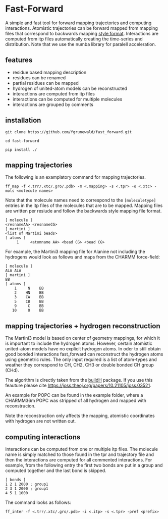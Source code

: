 # Fast-Forward

A simple and fast tool for forward mapping trajectories and
computing interactions. Atomistic trajectories can be forward
mapped from mapping files that correspond to backwards mapping
[style format](http://cgmartini.nl/index.php/2021-martini-online-workshop/tutorials/566-4-backward). Interactions are computed from itp files
automatically creating the time-series and distribution. Note
that we use the numba library for paralell acceleration.

## features
- residue based mapping description
- residues can be renamed
- partial residues can be mapped
- hydrogen of united-atom models can be reconstructed
- interactions are computed from itp files
- interactions can be computed for multiple molecules
- interactions are grouped by comments

## installation
```
git clone https://github.com/fgrunewald/fast_forward.git

cd fast-forward

pip install ./
```
## mapping trajectories
The following is an examplatory command for mapping trajectories.
```
ff_map -f <.trr/.xtc/.gro/.pdb> -m <.mapping> -s <.tpr> -o <.xtc> -mols <molecule names>
```
Note that the molecule names need to correspond to the `[moleculetype]` entries in the itp
files of the molecules that are to be mapped. Mapping files are written per resiude and 
follow the backwards style mapping file format.
```
[ molecule ]
<resnameAA> <resnameCG>
[ martini ]
<list of Martini beads>
[ atoms ]
     1     <atomname AA> <bead CG> <bead CG>
```
For example, the Martini3 mapping file for Alanine not including the
hydrogens would look as follows and maps from the CHARMM force-field:
```
[ molecule ]
ALA ALA
[ martini ]
BB
[ atoms ]
    1     N    BB
    2    HN    BB
    3    CA    BB
    5    CB    BB
    9     C    BB
   10     O    BB
```
## mapping trajectories + hydrogen reconstruction
The Martini3 model is based on center of geometry mappings, for which
it is important to include the hydrogen atoms. However, certain atomistic
united-atom models have no explicit hydrogen atoms. In oder to still obtain
good bonded interactions fast_forward can reconstruct the hydrogen atoms
using geometric rules. The only input required is a list of atom-types and
weather they correspond to CH, CH2, CH3 or double bonded CH group (CHd).

The algorithm is directly taken from the [buildH](https://github.com/patrickfuchs/buildH) package.
If you use this feauture please cite https://joss.theoj.org/papers/10.21105/joss.03521. 

An example for POPC can be found in the example folder, where a CHARMM36m
POPC was stripped of all hydrogen and mapped with reconstrucion.

Note the reconstruction only affects the mapping, atomistic coordinates with
hydrogen are not written out.

## computing interactions
Interactions can be computed from one or multiple itp files. The molecule name
is simply matched to those found in the tpr and trajectory file and then the 
interactions are computed for all commented interactions. For example, from the
following entry the first two bonds are put in a group and computed together and
the last bond is skipped.
```
[ bonds ]
1 2 1 2000 ; group1
2 3 1 2000 ; group1
4 5 1 1000
```
The command looks as follows:
```
ff_inter -f <.trr/.xtc/.gro/.pdb> -i <.itp> -s <.tpr> -pref <prefix>
```
